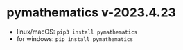 # pymathematics v-2023.4.23

* linux/macOS: `pip3 install pymathematics`
* for windows: `pip install pymathematics`
 
